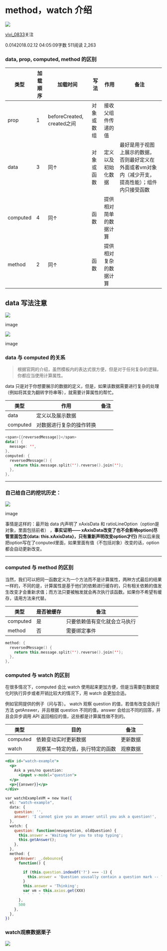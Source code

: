 # method，watch 介绍

[![](https://upload.jianshu.io/users/upload_avatars/5657049/ca730c54-2460-434b-9405-46c225d3a377?imageMogr2/auto-orient/strip|imageView2/1/w/96/h/96/format/webp)](https://www.jianshu.com/u/a2660ca241bd)

[vivi\_0833](https://www.jianshu.com/u/a2660ca241bd)关注

0.0142018.02.12 04:05:09字数 511阅读 2,263

### data, prop, computed, method 的区别

| 类型 | 加载顺序 | 加载时间 | 写法 | 作用 | 备注 |
| --- | --- | --- | --- | --- | --- |
| prop | 1 | beforeCreated, created之间 | 对象或数组 | 接收父组件传递的值 |  |
| data | 3 | 同↑ | 对象或函数 | 定义以及初始化数据 | 最好是用于视图上展示的数据，否则最好定义在外面或者vm对象内（减少开支，提高性能）；组件内只接受函数 |
| computed | 4 | 同↑ | 函数 | 提供相对简单的数据计算 |
| method | 2 | 同↑ | 函数 | 提供相对复杂的数据计算 |  |

## data 写法注意

![](https://upload-images.jianshu.io/upload_images/5657049-f98a7b09af639eb3?imageMogr2/auto-orient/strip|imageView2/2/w/318/format/webp)

image

![](https://upload-images.jianshu.io/upload_images/5657049-283d13b28fbe90fa?imageMogr2/auto-orient/strip|imageView2/2/w/283/format/webp)

image

### data 与 computed 的关系

> 根据官网的介绍，虽然模板内的表达式很方便，但是对于任何复杂的逻辑，你都应当使用计算属性。

data 只是对于你想要展示的数据的定义，但是，如果该数据需要进行复杂的处理（例如将其变为翻转字符串等），就需要计算属性的帮忙。

| 类型 | 作用 | 备注 |
| --- | --- | --- |
| data | 定义以及展示数据 |  |
| computed | 对数据进行复杂的操作转换 |  |

```kotlin
<span>{{reversedMessage}}</span>
data() {
  message: '',
},
computed: {
  reversedMessage() {
    return this.message.split('').reverse().join('');
  },
},

```

---

### 自己给自己的挖坑历史：

![](https://upload-images.jianshu.io/upload_images/5657049-a03a5a4cf712c092?imageMogr2/auto-orient/strip|imageView2/2/w/756/format/webp)

image

事情是这样的：最开始 data 内声明了 xAxisData 和 ratioLineOption（option是对象，里面包括前者） ，**事实证明—— xAxisData改变了也不会影响option(尽管里面包含{data: this.xAxisData}，只有重新声明改变option才行)**
所以后来我把option写在了conputed里面，如果里面有值（不包括对象）改变的话，option都会自动更新改变。

---

### computed 与 method 的区别

当然，我们可以把同一函数定义为一个方法而不是计算属性，两种方式最后的结果一样的，不同的是，计算属性是基于他们的依赖进行缓存的，只有相关依赖的值发生改变才会重新求值；而方法只要被触发就会再次执行该函数。如果你不希望有缓存，请用方法来代替。

| 类型 | 是否被缓存 | 备注 |
| --- | --- | --- |
| computed | 是 | 只要依赖值有变化就会立马执行 |
| method | 否 | 需要绑定事件 |

```kotlin
method: {
  reversedMessage() {
    return this.message.split('').reverse().join('');
  },
},

```

### computed 与 watch 的区别

在很多情况下，computed 会比 watch 使用起来更加方便，但是当需要在数据变化时执行异步或者开销比较大的情况下，用 watch 会更加合适。

例如官网提供的例子（问与答）。
watch 观察 question 的值，若值有改变会执行方法 getAnswer，并且根据 question 不同的值，answer 会给出不同的回答，并且会异步调用 API 返回相应的值，这些都是计算属性做不到的。

| 类型 | 目的 | 备注 |
| --- | --- | --- |
| computed | 依赖变动实时更新数据 | 更新数据 |
| watch | 观察某一特定的值，执行特定的函数 | 观察数据 |

```jsx
<div id="watch-example">
  <p>
    Ask a yes/no question:
      <input v-model="question">
  </p>
  <p>{{answer}}</p>
</div>

var watchExampleVM = new Vue({
  el: "watch-example",
  data: {
    question: '',
    answer: 'I cannot give you an answer until you ask a question!',
  },
  watch: {
    question: function(newquestion, oldQuestion) {
      this.answer = 'Waiting for you to stop typing';
      this.getAnswer();
    },
  },
  method: {
    getAnswer: _.debounce{
      function() {

        if (this.question.indexOf('?') === -1) {
          this.answer = 'Question ususally contain a question mark -- ?';
        }
        this.answer = 'Thinking';
        var vm = this.axios.get(XXX)
        ` ` `  ` ` `
      },
      500
    },
  },
})

```

### watch观察数据栗子

![](https://upload-images.jianshu.io/upload_images/5657049-ee166f30cb94c86a?imageMogr2/auto-orient/strip|imageView2/2/w/595/format/webp)
